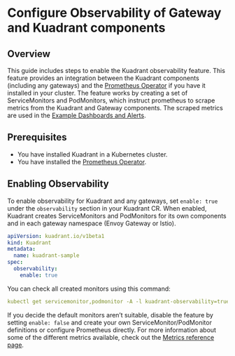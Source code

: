 # Configure Observability of Gateway and Kuadrant components

## Overview

This guide includes steps to enable the Kuadrant observability feature.
This feature provides an integration between the Kuadrant components (including any gateways) and the [Prometheus Operator](https://github.com/prometheus-operator/prometheus-operator) if you have it installed in your cluster. The feature works by creating a set of ServiceMonitors and PodMonitors, which instruct prometheus to scrape metrics from the Kuadrant and Gateway components.
The scraped metrics are used in the [Example Dashboards and Alerts](../../observability/examples.md).

## Prerequisites

- You have installed Kuadrant in a Kubernetes cluster.
- You have installed the [Prometheus Operator](https://github.com/prometheus-operator/prometheus-operator).

## Enabling Observability

To enable observability for Kuadrant and any gateways, set `enable: true` under the `observability` section in your Kuadrant CR.
When enabled, Kuadrant creates ServiceMonitors and PodMonitors for its own components and in each gateway namespace (Envoy Gateway or Istio).

```yaml
apiVersion: kuadrant.io/v1beta1
kind: Kuadrant
metadata:
  name: kuadrant-sample
spec:
  observability:
    enable: true
```

You can check all created monitors using this command:

```yaml
kubectl get servicemonitor,podmonitor -A -l kuadrant-observability=true
```

If you decide the default monitors aren’t suitable, disable the feature by setting `enable: false` and create your own ServiceMonitor/PodMonitor definitions or configure Prometheus directly.
For more information about some of the different metrics available, check out the [Metrics reference page](../../observability/metrics.md).
